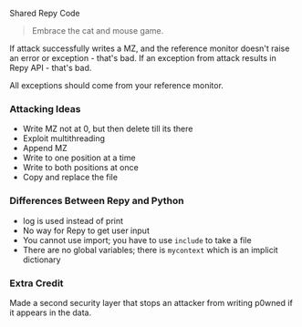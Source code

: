 Shared Repy Code

> Embrace the cat and mouse game.

If attack successfully writes a MZ, and the reference monitor doesn't raise an error or exception - that's bad. If an exception from attack results in Repy API - that's bad.

All exceptions should come from your reference monitor.

### Attacking Ideas

* Write MZ not at 0, but then delete till its there
* Exploit multithreading
* Append MZ
* Write to one position at a time
* Write to both positions at once
* Copy and replace the file

### Differences Between Repy and Python

* log is used instead of print
* No way for Repy to get user input
* You cannot use import; you have to use `include` to take a file
* There are no global variables; there is `mycontext` which is an implicit dictionary

### Extra Credit

Made a second security layer that stops an attacker from writing p0wned if it appears in the data.
